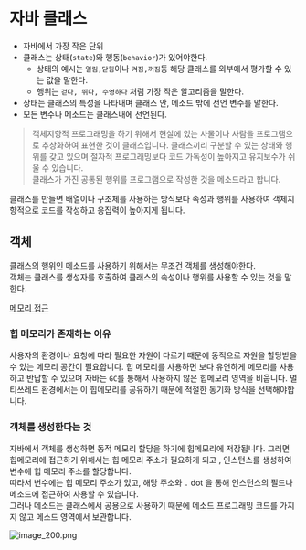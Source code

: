 # 자바 클래스

+ 자바에서 가장 작은 단위
+ 클래스는 상태(`state`)와 행동(`behavior`)가 있어야한다.
    + 상태의 예시는 `열림,닫힘`이나 `켜짐,꺼짐`등 해당 클래스를 외부에서 평가할 수 있는 값을 말한다.
    + 행위는 `걷다, 뛰다, 수영하다` 처럼 가장 작은 알고리즘을 말한다.
+ 상태는 클래스의 특성을 나타내며 클래스 안, 메소드 밖에 선언 변수를 말한다.
+ 모든 변수나 메소드는 클래스내에 선언된다.

> 객체지향적 프로그래밍을 하기 위해서 현실에 있는 사물이나 사람을 프로그램으로 추상화하여 표현한 것이 클래스입니다.
> 클래스끼리 구분할 수 있는 상태와 행위를 갖고 있으며 절자적 프로그래밍보다 코드 가독성이 높아지고 유지보수가 쉬울 수 있습니다.  
> 클래스가 가진 공통된 행위를 프로그램으로 작성한 것을 메소드라고 합니다.

클래스를 만들면 배열이나 구조체를 사용하는 방식보다 속성과 행위를 사용하여 객체지향적으로 코드를 작성하고
응집력이 높아지게 됩니다.

## 객체
클래스의 행위인 메소드를 사용하기 위해서는 무조건 객체를 생성해야한다.  
객체는 클래스를 생성자를 호출하여 클래스의 속성이나 행위를 사용할 수 있는 것을 말한다.

[메모리 접근](https://codedragon.tistory.com/2421)


### 힙 메모리가 존재하는 이유
사용자의 환경이나 요청에 따라 필요한 자원이 다르기 때문에 동적으로 자원을 할당받을 수 있는 메모리 공간이 필요합니다.
힙 메모리를 사용하면 보다 유연하게 메모리를 사용하고 반납할 수 있으며 자바는 `GC`를 통해서 사용하지 않은 힙메모리 영역을 비웁니다.
멀티쓰레드 환경에서는 이 힙메모리를 공유하기 때문에 적절한 동기화 방식을 선택해야합니다.

### 객체를 생성한다는 것
자바에서 객체를 생성하면 동적 메모리 할당을 하기에 힙메모리에 저장됩니다.
그러면 힙메모리에 접근하기 위해서는 힙 메모리 주소가 필요하게 되고 , 인스턴스를 생성하여 변수에 힙 메모리 주소를 할당합니다.  
따라서 변수에는 힙 메모리 주소가 있고, 해당 주소와 `.` dot 을 통해 인스턴스의 필드나 메소드에 접근하여 사용할 수 있습니다.  
그러나 메소드는 클래스에서 공용으로 사용하기 때문에 메소드 프로그래밍 코드를 가지지 않고 메소드 영역에서 보관합니다.

![image_200.png](image_200.png)